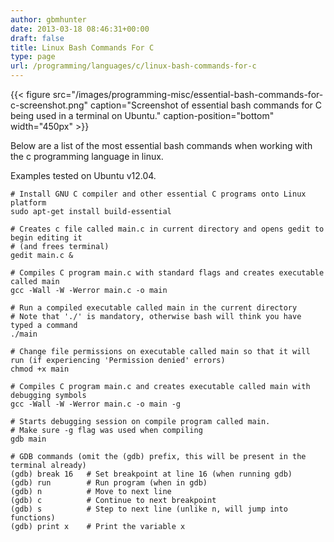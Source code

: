 ```yaml
---
author: gbmhunter
date: 2013-03-18 08:46:31+00:00
draft: false
title: Linux Bash Commands For C
type: page
url: /programming/languages/c/linux-bash-commands-for-c
---
```


{{< figure src="/images/programming-misc/essential-bash-commands-for-c-screenshot.png" caption="Screenshot of essential bash commands for C being used in a terminal on Ubuntu." caption-position="bottom" width="450px" >}}

Below are a list of the most essential bash commands when working with the c programming language in linux.

Examples tested on Ubuntu v12.04.




    
    # Install GNU C compiler and other essential C programs onto Linux platform
    sudo apt-get install build-essential
    
    # Creates c file called main.c in current directory and opens gedit to begin editing it
    # (and frees terminal)
    gedit main.c &
    
    # Compiles C program main.c with standard flags and creates executable called main
    gcc -Wall -W -Werror main.c -o main
    
    # Run a compiled executable called main in the current directory
    # Note that './' is mandatory, otherwise bash will think you have typed a command
    ./main
    
    # Change file permissions on executable called main so that it will run (if experiencing 'Permission denied' errors)
    chmod +x main
    
    # Compiles C program main.c and creates executable called main with debugging symbols
    gcc -Wall -W -Werror main.c -o main -g
    
    # Starts debugging session on compile program called main.
    # Make sure -g flag was used when compiling
    gdb main
    
    # GDB commands (omit the (gdb) prefix, this will be present in the terminal already)
    (gdb) break 16   # Set breakpoint at line 16 (when running gdb)
    (gdb) run        # Run program (when in gdb)
    (gdb) n          # Move to next line
    (gdb) c          # Continue to next breakpoint
    (gdb) s          # Step to next line (unlike n, will jump into functions)
    (gdb) print x    # Print the variable x



